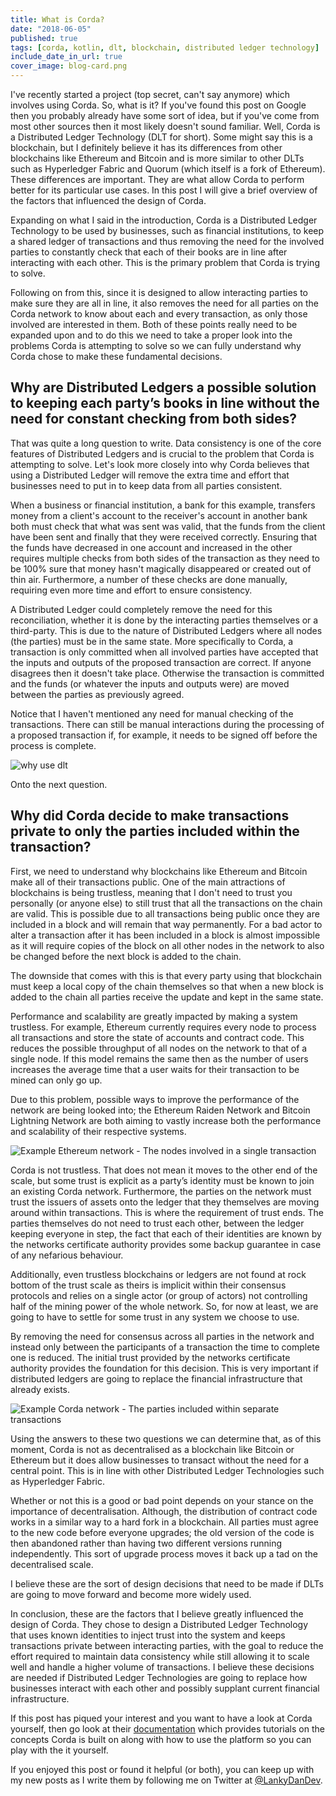 ```yaml
---
title: What is Corda?
date: "2018-06-05"
published: true
tags: [corda, kotlin, dlt, blockchain, distributed ledger technology]
include_date_in_url: true
cover_image: blog-card.png
---
```


I've recently started a project (top secret, can't say anymore) which involves using Corda. So, what is it? If you've found this post on Google then you probably already have some sort of idea, but if you've come from most other sources then it most likely doesn't sound familiar. Well, Corda is a Distributed Ledger Technology (DLT for short). Some might say this is a blockchain, but I definitely believe it has its differences from other blockchains like Ethereum and Bitcoin and is more similar to other DLTs such as Hyperledger Fabric and Quorum (which itself is a fork of Ethereum). These differences are important. They are what allow Corda to perform better for its particular use cases. In this post I will give a brief overview of the factors that influenced the design of Corda.

Expanding on what I said in the introduction, Corda is a Distributed Ledger Technology to be used by businesses, such as financial institutions, to keep a shared ledger of transactions and thus removing the need for the involved parties to constantly check that each of their books are in line after interacting with each other. This is the primary problem that Corda is trying to solve.

Following on from this, since it is designed to allow interacting parties to make sure they are all in line, it also removes the need for all parties on the Corda network to know about each and every transaction, as only those involved are interested in them. Both of these points really need to be expanded upon and to do this we need to take a proper look into the problems Corda is attempting to solve so we can fully understand why Corda chose to make these fundamental decisions.

## Why are Distributed Ledgers a possible solution to keeping each party’s books in line without the need for constant checking from both sides?

That was quite a long question to write. Data consistency is one of the core features of Distributed Ledgers and is crucial to the problem that Corda is attempting to solve. Let's look more closely into why Corda believes that using a Distributed Ledger will remove the extra time and effort that businesses need to put in to keep data from all parties consistent.

When a business or financial institution, a bank for this example, transfers money from a client's account to the receiver's account in another bank both must check that what was sent was valid, that the funds from the client have been sent and finally that they were received correctly. Ensuring that the funds have decreased in one account and increased in the other requires multiple checks from both sides of the transaction as they need to be 100% sure that money hasn't magically disappeared or created out of thin air. Furthermore, a number of these checks are done manually, requiring even more time and effort to ensure consistency.

A Distributed Ledger could completely remove the need for this reconciliation, whether it is done by the interacting parties themselves or a third-party. This is due to the nature of Distributed Ledgers where all nodes (the parties) must be in the same state. More specifically to Corda, a transaction is only committed when all involved parties have accepted that the inputs and outputs of the proposed transaction are correct. If anyone disagrees then it doesn't take place. Otherwise the transaction is committed and the funds (or whatever the inputs and outputs were) are moved between the parties as previously agreed.

Notice that I haven't mentioned any need for manual checking of the transactions. There can still be manual interactions during the processing of a proposed transaction if, for example, it needs to be signed off before the process is complete.

![why use dlt](./corda-why-use-dlt-picture.png)

Onto the next question.

## Why did Corda decide to make transactions private to only the parties included within the transaction?

First, we need to understand why blockchains like Ethereum and Bitcoin make all of their transactions public. One of the main attractions of blockchains is being trustless, meaning that I don't need to trust you personally (or anyone else) to still trust that all the transactions on the chain are valid. This is possible due to all transactions being public once they are included in a block and will remain that way permanently. For a bad actor to alter a transaction after it has been included in a block is almost impossible as it will require copies of the block on all other nodes in the network to also be changed before the next block is added to the chain.

The downside that comes with this is that every party using that blockchain must keep a local copy of the chain themselves so that when a new block is added to the chain all parties receive the update and kept in the same state.

Performance and scalability are greatly impacted by making a system trustless. For example, Ethereum currently requires every node to process all transactions and store the state of accounts and contract code. This reduces the possible throughput of all nodes on the network to that of a single node. If this model remains the same then as the number of users increases the average time that a user waits for their transaction to be mined can only go up.

Due to this problem, possible ways to improve the performance of the network are being looked into; the Ethereum Raiden Network and Bitcoin Lightning Network are both aiming to vastly increase both the performance and scalability of their respective systems.

![Example Ethereum network - The nodes involved in a single transaction](./simplified-ethereum-network.jpg)

Corda is not trustless. That does not mean it moves to the other end of the scale, but some trust is explicit as a party’s identity must be known to join an existing Corda network. Furthermore, the parties on the network must trust the issuers of assets onto the ledger that they themselves are moving around within transactions. This is where the requirement of trust ends. The parties themselves do not need to trust each other, between the ledger keeping everyone in step, the fact that each of their identities are known by the networks certificate authority provides some backup guarantee in case of any nefarious behaviour.

Additionally, even trustless blockchains or ledgers are not found at rock bottom of the trust scale as theirs is implicit within their consensus protocols and relies on a single actor (or group of actors) not controlling half of the mining power of the whole network. So, for now at least, we are going to have to settle for some trust in any system we choose to use.

By removing the need for consensus across all parties in the network and instead only between the participants of a transaction the time to complete one is reduced. The initial trust provided by the networks certificate authority provides the foundation for this decision. This is very important if distributed ledgers are going to replace the financial infrastructure that already exists.

![Example Corda network - The parties included within separate transactions](./simplified-corda-network.jpg)

Using the answers to these two questions we can determine that, as of this moment, Corda is not as decentralised as a blockchain like Bitcoin or Ethereum but it does allow businesses to transact without the need for a central point. This is in line with other Distributed Ledger Technologies such as Hyperledger Fabric.

Whether or not this is a good or bad point depends on your stance on the importance of decentralisation. Although, the distribution of contract code works in a similar way to a hard fork in a blockchain. All parties must agree to the new code before everyone upgrades; the old version of the code is then abandoned rather than having two different versions running independently. This sort of upgrade process moves it back up a tad on the decentralised scale.

I believe these are the sort of design decisions that need to be made if DLTs are going to move forward and become more widely used.

In conclusion, these are the factors that I believe greatly influenced the design of Corda. They chose to design a Distributed Ledger Technology that uses known identities to inject trust into the system and keeps transactions private between interacting parties, with the goal to reduce the effort required to maintain data consistency while still allowing it to scale well and handle a higher volume of transactions. I believe these decisions are needed if Distributed Ledger Technologies are going to replace how businesses interact with each other and possibly supplant current financial infrastructure.

If this post has piqued your interest and you want to have a look at Corda yourself, then go look at their [documentation](https://docs.corda.net/) which provides tutorials on the concepts Corda is built on along with how to use the platform so you can play with the it yourself.

If you enjoyed this post or found it helpful (or both), you can keep up with my new posts as I write them by following me on Twitter at [@LankyDanDev](https://twitter.com/LankyDanDev).

&nbsp;